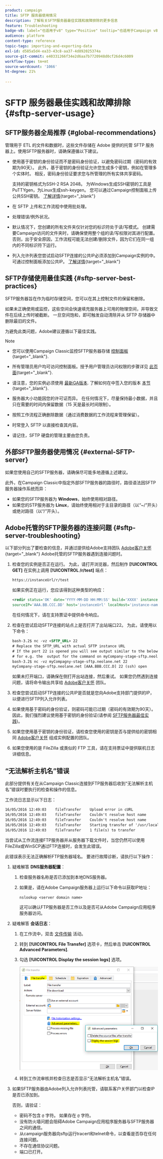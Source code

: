 ```yaml
---
product: campaign
title: SFTP 服务器使用情况
description: 了解有关SFTP服务器最佳实践和故障排除的更多信息
feature: Troubleshooting
badge-v8: label="也适用于v8" type="Positive" tooltip="也适用于Campaign v8"
audience: platform
content-type: reference
topic-tags: importing-and-exporting-data
exl-id: d585a5d4-ea33-43c8-aa37-4d892025374a
source-git-commit: e40331266f34e2d6aa7b7720948d0cf26d4c6009
workflow-type: tm+mt
source-wordcount: '1066'
ht-degree: 21%

---
```


# SFTP 服务器最佳实践和故障排除 {#sftp-server-usage}

## SFTP服务器全局推荐 {#global-recommendations}

管理用于 ETL 的文件和数据时，这些文件存储在 Adobe 提供的托管 SFTP 服务器上。使用SFTP服务器时，请确保遵循以下建议。

* 使用基于密钥的身份验证而不是密码身份验证，以避免密码过期（密码的有效期为90天）。 此外，基于密钥的身份验证允许您生成多个密钥，例如在管理多个实体时。 相反，密码身份验证要求您与所管理的所有实体共享密码。

  支持的密钥格式为SSH-2 RSA 2048。 为Windows生成SSH密钥的工具是PuTTYgen，为Linux生成ssh-keygen。 您可以通过Campaign控制面板上传公共SSH密钥。 [了解详情](https://experienceleague.adobe.com/en/docs/control-panel/using/sftp-management/key-management){target="_blank"}

* 在 SFTP 上传和工作流程中使用批处理。

* 处理错误/例外状况。

* 默认情况下，您创建的所有文件夹仅针对您的标识符处于读/写模式。 创建需要Campaign访问的文件夹时，请确保使用整个组的读/写权限对其进行配置。 否则，出于安全原因，工作流程可能无法创建/删除文件，因为它们在同一组内的不同标识符下运行。

* 列入允许列表您尝试启动SFTP连接的公共IP必须添加到Campaign实例的中。 可通过控制面板添加公共IP。 [了解详情](https://experienceleague.adobe.com/en/docs/control-panel/using/sftp-management/ip-range-allow-listing){target="_blank"}

## SFTP存储使用最佳实践 {#sftp-server-best-practices}

SFTP服务器旨在作为临时存储空间，您可以在其上控制文件的保留和删除。

如果未正确使用或监控，这些空间会快速填充服务器上可用的物理空间，并导致文件在后续上传时被截断。 一旦空间饱和，即可触发自动清除并从 SFTP 存储器中删除最旧的文件。

为避免此类问题，Adobe建议遵循以下最佳实践。

>[!NOTE]
>
>* 您可以使用Campaign Classic监控SFTP服务器存储 [控制面板](https://experienceleague.adobe.com/docs/control-panel/using/sftp-management/sftp-storage-management.html){target="_blank"}.
>
>* 所有管理员用户均可访问控制面板。授予用户管理员访问权限的步骤详见 [此页面](https://experienceleague.adobe.com/docs/control-panel/using/discover-control-panel/managing-permissions.html?lang=zh-Hans#discover-control-panel){target="_blank"}.
>
>* 请注意，您的实例必须使用 [最新GA版本](../../rn/using/rn-overview.md). 了解如何在中签入您的版本 [本节](../../platform/using/launching-adobe-campaign.md#getting-your-campaign-version){target="_blank"}.

* 服务器大小功能因您的许可证而异。 在任何情况下，尽量保持最小数据，并且只在需要的时间内保留数据（15 天是最长时间限制）。

* 按照工作流程正确删除数据（通过消费数据的工作流程来管理保留）。

* 时常登入 SFTP 以直接检查其内容。

* 请记住，SFTP 硬盘的管理主要由您负责。

## 外部SFTP服务器使用情况 {#external-SFTP-server}

如果您使用自己的SFTP服务器，请确保尽可能多地遵循上述建议。

此外，在Campaign Classic中指定外部SFTP服务器的路径时，路径语法因SFTP服务器操作系统而异：

* 如果您的SFTP服务器为 **Windows**，始终使用相对路径。
* 如果您的STP服务器为 **Linux**，请始终使用相对于主目录的路径（以“~/”开头）或绝对路径（以“/”开头）。

## Adobe托管的SFTP服务器的连接问题 {#sftp-server-troubleshooting}

以下部分列出了要检查的信息，并通过提供给Adobe支持团队 [Adobe客户关怀](https://helpx.adobe.com/cn/enterprise/admin-guide.html/enterprise/using/support-for-experience-cloud.ug.html){target="_blank"} Adobe托管的SFTP服务器遇到连接问题时。

1. 检查您的实例是否正在运行。 为此，请打开浏览器，然后制作 **[!UICONTROL GET]** 在实例上调用 **[!UICONTROL /r/test]** 端点：

   ```xml
   https://instanceUrl/r/test
   ```

   如果实例正在运行，您应该得到这种类型的响应：

   ```xml
   <redir status='OK' date='YYYY-MM-DD HH:MM:SS' build='XXXX' instance='instance-name'
   sourceIP='AAA.BB.CCC.DD' host='instanceUrl' localHost='instance-name'/>
   ```

   在任何情况下，请在支持票证中提供命令响应。

1. 检查在尝试启动SFTP连接的站点上是否打开了出站端口22。 为此，请使用以下命令：

   ```xml
   bash-3.2$ nc -vz <SFTP_URL> 22
   # Replace the SFTP_URL with actual SFTP instance URL
   # If the port 22 is opened you will see output similar to the below one
   # for e.g. the  output for the command on myCompany-stage-sftp.neolane.net after ssh-out, will give
   bash-3.2$ nc -vz myCompagny-stage-sftp.neolane.net 22
   myCompany-stage-sftp.neolane.net [AAA.BBB.CCC.D] 22 (ssh) open
   ```

   如果未打开端口，请确保在侧打开出站连接，然后重试。 如果您仍然遇到连接问题，请将命令输出共享给 [Adobe客户关怀](https://helpx.adobe.com/cn/enterprise/admin-guide.html/enterprise/using/support-for-experience-cloud.ug.html) 团队。

1. 检查您尝试启动SFTP连接的公共IP是否就是您向Adobe支持部门提供的IP，以便进行SFTP列入允许列表。
1. 如果使用基于密码的身份验证，则密码可能已过期（密码的有效期为90天）。 因此，我们强烈建议使用基于密钥的身份验证(请参阅 [SFTP服务器最佳实践](#sftp-server-best-practices))。
1. 如果您使用基于密钥的身份验证，请检查您使用的密钥是否与提供给的密钥相同 [Adobe客户关怀](https://helpx.adobe.com/cn/enterprise/admin-guide.html/enterprise/using/support-for-experience-cloud.ug.html) 组成实例配置的团队。
1. 如果您使用的是 FileZilla 或类似的 FTP 工具，请在支持票证中提供联机日志详细信息。

## “无法解析主机名”错误

此部分提供有关在从Campaign Classic连接到FTP服务器后收到“无法解析主机名”错误时要执行的检查和操作的信息。

工作流日志显示以下日志：

```xml
16/05/2016 12:49:03    fileTransfer    Upload error in cURL
16/05/2016 12:49:03    fileTransfer    Couldn't resolve host name
16/05/2016 12:49:03    fileTransfer    Couldn't resolve host name
16/05/2016 12:49:03    fileTransfer    Starting transfer of '/usr/local/neolane/nl6/var/williamreed/export/Recipients' to 'ftp://213.253.61.250/Recipients'
16/05/2016 12:49:03    fileTransfer    1 file(s) to transfer
```

当尝试从工作流连接FTP服务器并从服务器下载文件时，当您仍然可以使用FileZilla或WinSCP通过FTP连接时，会发生此错误。

此错误表示无法正确解析FTP服务器域名。 要进行故障诊断，请执行以下操作：

1. 疑难解答 **DNS服务器配置**：

   1. 检查服务器名称是否已添加到本地DNS服务器。
   1. 如果是，请在Adobe Campaign服务器上运行以下命令以获取IP地址：

      `nslookup <server domain name>`

      这可以确认FTP服务器是否工作以及是否可从Adobe Campaign应用程序服务器访问。

1. 疑难解答 **会话日志**：

   1. 在工作流中，双击 [文件传输](../../workflow/using/file-transfer.md) 活动。
   1. 转到 **[!UICONTROL File Transfer]** 选项卡，然后单击 **[!UICONTROL Advanced Parameters]**.
   1. 勾选 **[!UICONTROL Display the session logs]** 选项。

      ![](assets/sftp-error-display-logs.png)

   1. 转到工作流审核并检查日志是否显示“无法解析主机名”错误。

1. 如果SFTP服务器由Adobe列入允许列表托管，请联系客户关怀部门以检查IP是否已添加到。

   否则，请验证：

   * 密码不包含 `@` 字符。 如果存在 `@` 字符。
   * 没有防火墙问题会阻碍Adobe Campaign应用程序服务器与SFTP服务器之间的通信。
   * 从campaign服务器向sftp运行tracert和telnet命令，以查看是否存在任何连接问题。
   * 不存在通信协议问题。
   * 端口已打开。
